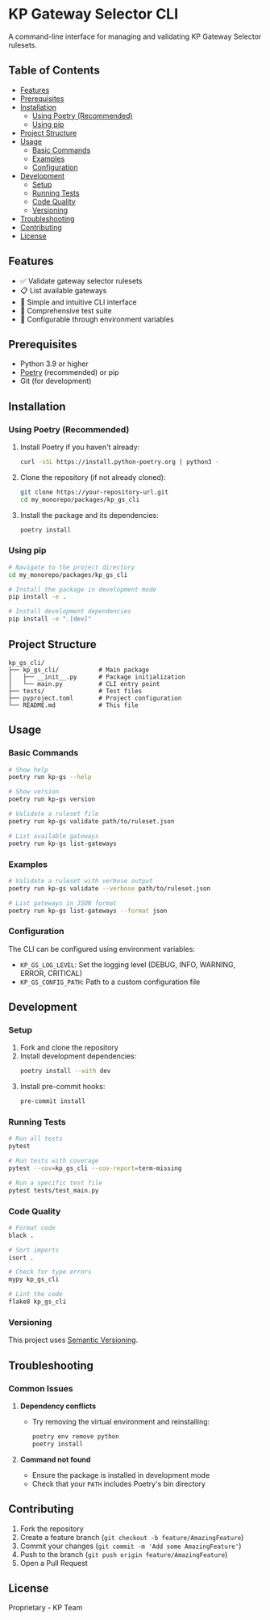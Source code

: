 # KP Gateway Selector CLI

A command-line interface for managing and validating KP Gateway Selector rulesets.

## Table of Contents
- [Features](#features)
- [Prerequisites](#prerequisites)
- [Installation](#installation)
  - [Using Poetry (Recommended)](#using-poetry-recommended)
  - [Using pip](#using-pip)
- [Project Structure](#project-structure)
- [Usage](#usage)
  - [Basic Commands](#basic-commands)
  - [Examples](#examples)
  - [Configuration](#configuration)
- [Development](#development)
  - [Setup](#setup)
  - [Running Tests](#running-tests)
  - [Code Quality](#code-quality)
  - [Versioning](#versioning)
- [Troubleshooting](#troubleshooting)
- [Contributing](#contributing)
- [License](#license)

## Features

- ✅ Validate gateway selector rulesets
- 📋 List available gateways
- 🚀 Simple and intuitive CLI interface
- 🧪 Comprehensive test suite
- 🔧 Configurable through environment variables

## Prerequisites

- Python 3.9 or higher
- [Poetry](https://python-poetry.org/) (recommended) or pip
- Git (for development)

## Installation

### Using Poetry (Recommended)

1. Install Poetry if you haven't already:
   ```bash
   curl -sSL https://install.python-poetry.org | python3 -
   ```

2. Clone the repository (if not already cloned):
   ```bash
   git clone https://your-repository-url.git
   cd my_monorepo/packages/kp_gs_cli
   ```

3. Install the package and its dependencies:
   ```bash
   poetry install
   ```

### Using pip

```bash
# Navigate to the project directory
cd my_monorepo/packages/kp_gs_cli

# Install the package in development mode
pip install -e .

# Install development dependencies
pip install -e ".[dev]"
```

## Project Structure

```
kp_gs_cli/
├── kp_gs_cli/           # Main package
│   ├── __init__.py      # Package initialization
│   └── main.py          # CLI entry point
├── tests/               # Test files
├── pyproject.toml       # Project configuration
└── README.md            # This file
```

## Usage

### Basic Commands

```bash
# Show help
poetry run kp-gs --help

# Show version
poetry run kp-gs version

# Validate a ruleset file
poetry run kp-gs validate path/to/ruleset.json

# List available gateways
poetry run kp-gs list-gateways
```

### Examples

```bash
# Validate a ruleset with verbose output
poetry run kp-gs validate --verbose path/to/ruleset.json

# List gateways in JSON format
poetry run kp-gs list-gateways --format json
```

### Configuration

The CLI can be configured using environment variables:

- `KP_GS_LOG_LEVEL`: Set the logging level (DEBUG, INFO, WARNING, ERROR, CRITICAL)
- `KP_GS_CONFIG_PATH`: Path to a custom configuration file

## Development

### Setup

1. Fork and clone the repository
2. Install development dependencies:
   ```bash
   poetry install --with dev
   ```
3. Install pre-commit hooks:
   ```bash
   pre-commit install
   ```

### Running Tests

```bash
# Run all tests
pytest

# Run tests with coverage
pytest --cov=kp_gs_cli --cov-report=term-missing

# Run a specific test file
pytest tests/test_main.py
```

### Code Quality

```bash
# Format code
black .

# Sort imports
isort .

# Check for type errors
mypy kp_gs_cli

# Lint the code
flake8 kp_gs_cli
```

### Versioning

This project uses [Semantic Versioning](https://semver.org/).

## Troubleshooting

### Common Issues

1. **Dependency conflicts**
   - Try removing the virtual environment and reinstalling:
     ```bash
     poetry env remove python
     poetry install
     ```

2. **Command not found**
   - Ensure the package is installed in development mode
   - Check that your `PATH` includes Poetry's bin directory

## Contributing

1. Fork the repository
2. Create a feature branch (`git checkout -b feature/AmazingFeature`)
3. Commit your changes (`git commit -m 'Add some AmazingFeature'`)
4. Push to the branch (`git push origin feature/AmazingFeature`)
5. Open a Pull Request

## License

Proprietary - KP Team
